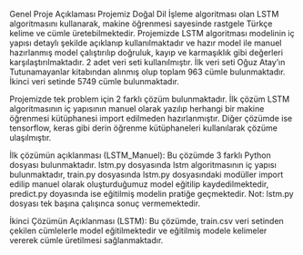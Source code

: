 Genel Proje Açıklaması
Projemiz Doğal Dil İşleme algoritması olan LSTM algoritmasını kullanarak, makine öğrenmesi sayesinde rastgele Türkçe kelime ve cümle üretebilmektedir.
Projemizde LSTM algoritması modelinin iç yapısı detaylı şekilde açıklanıp kullanılmaktadır ve hazır model ile manuel hazırlanmış model çalıştırılıp doğruluk, kayıp ve karmaşıklık gibi değerleri karşılaştırılmaktadır. 
2 adet veri seti kullanılmıştır. İlk veri seti Oğuz Atay’ın Tutunamayanlar kitabından alınmış olup toplam 963 cümle bulunmaktadır. İkinci veri setinde 5749 cümle bulunmaktadır.

Projemizde tek problem için 2 farklı çözüm bulunmaktadır. İlk çözüm LSTM algoritmasının iç yapısının manuel olarak yazılıp herhangi bir makine öğrenmesi kütüphanesi import edilmeden hazırlanmıştır.
Diğer çözümde ise tensorflow, keras gibi derin öğrenme kütüphaneleri kullanılarak çözüme ulaşılmıştır.

İlk çözümün açıklanması (LSTM_Manuel):
Bu çözümde 3 farklı Python dosyası bulunmaktadır.
lstm.py dosyasında lstm algoritmasının iç yapısı bulunmaktadır, train.py dosyasında lstm.py dosyasındaki modüller import edilip manuel olarak oluşturduğumuz model eğitilip kaydedilmektedir,
predict.py doyasında ise eğitilmiş modelin pratiğe geçmektedir. Not: lstm.py dosyası tek başına çalışınca sonuç vermemektedir.

İkinci Çözümün Açıklanması (LSTM):
Bu çözümde, train.csv veri setinden çekilen cümlelerle model eğitilmektedir ve eğitilmiş modele kelimeler vererek cümle üretilmesi sağlanmaktadır.
